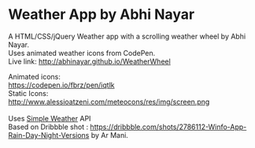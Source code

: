 # Weather App by Abhi Nayar
A HTML/CSS/jQuery Weather app with a scrolling weather wheel by Abhi Nayar. 
<br/>
Uses animated weather icons from CodePen.
<br/>
Live link: http://abhinayar.github.io/WeatherWheel

Animated icons:<br/>
https://codepen.io/fbrz/pen/iqtlk<br/>
Static Icons:<br/>
http://www.alessioatzeni.com/meteocons/res/img/screen.png
<br/><br/>
Uses <a href="http://simpleweatherjs.com/">Simple Weather</a> API<br/>
Based on Dribbble shot : <a href="https://dribbble.com/shots/2786112-Winfo-App-Rain-Day-Night-Versions">https://dribbble.com/shots/2786112-Winfo-App-Rain-Day-Night-Versions</a> by Ar Mani. 
